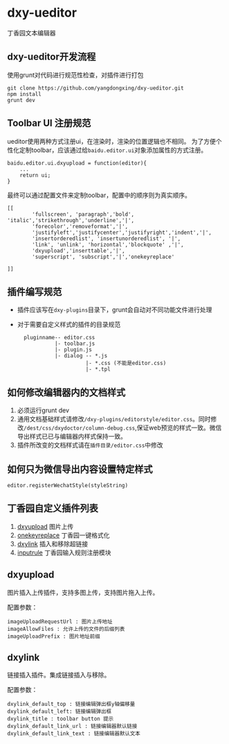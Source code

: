 # dxy-ueditor
丁香园文本编辑器
## dxy-ueditor开发流程
使用grunt对代码进行规范性检查，对插件进行打包

	git clone https://github.com/yangdongxing/dxy-ueditor.git
	npm install
	grunt dev 
## Toolbar UI 注册规范
ueditor使用两种方式注册ui，在渲染时，渲染的位置逻辑也不相同。
为了方便个性化定制toolbar，应该通过给`baidu.editor.ui`对象添加属性的方式注册。

    baidu.editor.ui.dxyupload = function(editor){
    	...
    	return ui;
	}

最终可以通过配置文件来定制toolbar，配置中的顺序则为真实顺序。

	[[
            'fullscreen', 'paragraph','bold', 'italic','strikethrough','underline','|',
            'forecolor','removeformat','|',
            'justifyleft','justifycenter','justifyright','indent','|',
            'insertorderedlist', 'insertunorderedlist', '|',
            'link', 'unlink', 'horizontal','blockquote' ,'|',
            'dxyupload','inserttable','|',
            'superscript', 'subscript','|','onekeyreplace'
            
    ]]
    
## 插件编写规范
* 插件应该写在`dxy-plugins`目录下，grunt会自动对不同功能文件进行处理
* 对于需要自定义样式的插件的目录规范
		
		pluginname-- editor.css
		          |- toolbar.js
		          |- plugin.js
		          |- dialog -- *.js
		          			|- *.css (不能是editor.css)
		          			|- *.tpl
		          			
## 如何修改编辑器内的文档样式
1. 必须运行grunt dev
2. 通用文档基础样式请修改`/dxy-plugins/editorstyle/editor.css`。同时修改`/dest/css/dxydoctor/column-debug.css`,保证web预览的样式一致。微信导出样式已已与编辑器内样式保持一致。
3. 插件所改变的文档样式请在`插件目录/editor.css`中修改

## 如何只为微信导出内容设置特定样式


	editor.registerWechatStyle(styleString)

## 丁香园自定义插件列表
1. [dxyupload](#dxyupload) 图片上传
2. [onekeyreplace](#onekeyreplace) 丁香园一键格式化
3. [dxylink](#dxylink) 插入和移除超链接
4. [inputrule](#inputrule) 丁香园输入规则注册模块

## dxyupload
图片插入上传插件，支持多图上传，支持图片拖入上传。<a name="dxyupload"></a>

配置参数：
	
	imageUploadRequestUrl : 图片上传地址
 	imageAllowFiles : 允许上传的文件的后缀列表
 	imageUploadPrefix : 图片地址前缀
 	
## dxylink
链接插入插件。集成链接插入与移除。<a name="dxylink"></a>

配置参数：

	dxylink_default_top : 链接编辑弹出框y轴偏移量
 	dxylink_default_left: 链接编辑弹出框
 	dxylink_title : toolbar button 提示
 	dxylink_default_link_url : 链接编辑器默认链接
 	dxylink_default_link_text : 链接编辑器默认文本
